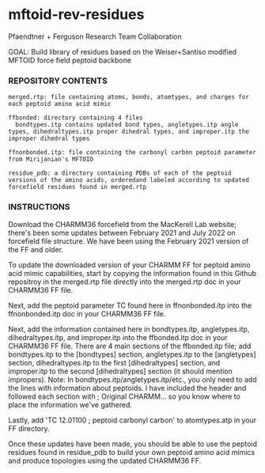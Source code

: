 # mftoid-rev-residues

Pfaendtner + Ferguson Research Team Collaboration

GOAL: Build library of residues based on the Weiser+Santiso modified MFTOID force field peptoid backbone

### REPOSITORY CONTENTS
	merged.rtp: file containing atoms, bonds, atomtypes, and charges for each peptoid amino acid mimic

	ffbonded: directory containing 4 files
	  bondtypes.itp contains updated bond types, angletypes.itp angle types, dihedraltypes.itp proper dihedral types, and improper.itp the improper dihedral types

	ffnonbonded.itp: file containing the carbonyl carbon peptoid parameter from Mirijanian's MFTOID

	residue_pdb: a directory containing PDBs of each of the peptoid versions of the amino acids, orderedand labeled according to updated forcefield residues found in merged.rtp

### INSTRUCTIONS

Download the CHARMM36 forcefield from the MacKerell Lab website; there's been some updates between February 2021 and July 2022 on forcefield file structure. We have been using the February 2021 version of the FF and older.

To update the downloaded version of your CHARMM FF for peptoid amino acid mimic capabilities, start by copying the information found in this Github repositroy in the merged.rtp file directly into the merged.rtp doc in your CHARMM36 FF file.

Next, add the peptoid parameter TC found here in ffnonbonded.itp into the ffnonbonded.itp doc in your CHARMM36 FF file.

Next, add the information contained here in bondtypes.itp, angletypes.itp, dihedraltypes.itp, and improper.itp into the ffbonded.itp doc in your CHARMM36 FF file. There are 4 main sections of the ffbonded.itp file; add bondtypes.itp to the [bondtypes] section, angletypes.itp to the [angletypes] section, dihedraltypes.itp to the first [dihedraltypes] section, and improper.itp to the second [dihedraltypes] section (it should mention impropers).
	Note: In bondtypes.itp/angletypes.itp/etc., you only need to add the lines with information about peptoids. I have included the header and followed each section with ; Original CHARMM... so you know where to place the information we've gathered.

Lastly, add 'TC   12.01100 ; peptoid carbonyl carbon' to atomtypes.atp in your FF directory.

Once these updates have been made, you should be able to use the peptoid residues found in residue_pdb to build your own peptoid amino acid mimics and produce topologies using the updated CHARMM36 FF.

